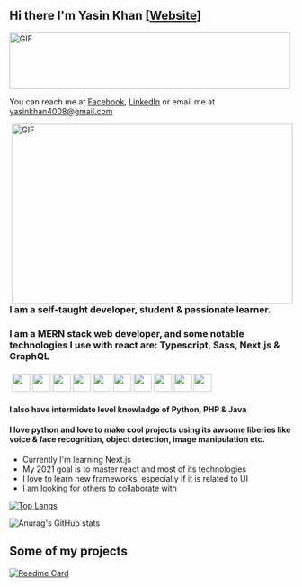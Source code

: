 ## Hi there I'm Yasin Khan [<a href="https://pixicodes.com/">Website</a>]

<img alt="GIF" src="https://readme-typing-svg.herokuapp.com?center=true&width=380&lines=React+Developer;React+Native+Developer;Full+Stack+Web+Developer;Self+taught+UI%2FUX+Designer;Always+learning+new+things" width="500" height="100"/>

You can reach me at <a href="https://www.facebook.com/profile.php?id=100056886232855">Facebook</a>, <a href="https://www.linkedin.com/in/yk404/">LinkedIn</a> or email me at yasinkhan4008@gmail.com

<img align="right" alt="GIF" src="https://cdn.dribbble.com/users/2344801/screenshots/4774578/alphatestersanimation2.gif?raw=true" width="500" height="320"/>

### I am a self-taught developer, student & passionate learner.

### I am a MERN stack web developer, and some notable technologies I use with react are: Typescript, Sass, Next.js & GraphQL

<div style="background-color:white; max-width:fit-content; padding: 5px 5px 0 5px; margin:15px 0;">
<img height="32" width="32" src="https://cdn.jsdelivr.net/npm/simple-icons@v5/icons/react.svg" />
<img height="32" width="32" src="https://cdn.jsdelivr.net/npm/simple-icons@v5/icons/nodedotjs.svg" />
<img height="32" width="32" src="https://cdn.jsdelivr.net/npm/simple-icons@v5/icons/mongodb.svg" />
<img height="32" width="32" src="https://cdn.jsdelivr.net/npm/simple-icons@v5/icons/express.svg" />
<img height="32" width="32" src="https://cdn.jsdelivr.net/npm/simple-icons@v5/icons/tsnode.svg" />
<img height="32" width="32" src="https://cdn.jsdelivr.net/npm/simple-icons@v5/icons/sass.svg" />
<img height="32" width="32" src="https://cdn.jsdelivr.net/npm/simple-icons@v5/icons/firebase.svg" />
<img height="32" width="32" src="https://cdn.jsdelivr.net/npm/simple-icons@v5/icons/graphql.svg" />
<img height="32" width="32" src="https://cdn.jsdelivr.net/npm/simple-icons@v5/icons/nextdotjs.svg" />
<img height="32" width="32" src="https://cdn.jsdelivr.net/npm/simple-icons@v5/icons/webpack.svg" />
</div>

#### I also have intermidate level knowladge of Python, PHP & Java

#### I love python and love to make cool projects using its awsome liberies like voice & face recognition, object detection, image manipulation etc.

<!-- Wild-Hound tsnode-->
<ul>
<li>Currently I'm learning Next.js</li>
<li>My 2021 goal is to master react and most of its technologies</li>
<li>I love to learn new frameworks, especially if it is related to UI</li>
<li>I am looking for others to collaborate with</li>
</ul>

[![Top Langs](https://github-readme-stats.vercel.app/api/top-langs/?username=Wild-Hound&hide=html,css&theme=tokyonight&layout=compact)](https://github.com/anuraghazra/github-readme-stats)

![Anurag's GitHub stats](https://github-readme-stats.vercel.app/api?username=Wild-Hound&count_private=true&show_icons=true&theme=tokyonight)

## Some of my projects

[![Readme Card](https://github-readme-stats.vercel.app/api/pin/?username=Wild-Hound&repo=doctorV2&theme=tokyonight)](https://github.com/anuraghazra/github-readme-stats)

